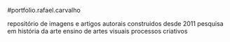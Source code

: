 #portfolio.rafael.carvalho

repositório de imagens e artigos autorais construidos desde 2011
pesquisa em história da arte
ensino de artes visuais 
processos criativos

